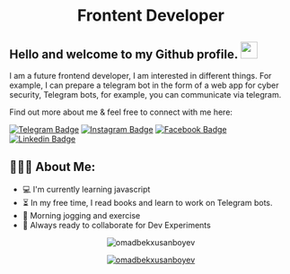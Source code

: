<h1 align="center">Frontent Developer</h1>

## Hello and welcome to my Github profile. <img src="https://raw.githubusercontent.com/aemmadi/aemmadi/master/wave.gif" width="30px">

I am a future frontend developer, I am interested in different things. For example, I can prepare a telegram bot in the form of a web app for cyber security, Telegram bots, for example, you can communicate via telegram. </br>

Find out more about me & feel free to connect with me here:

[![Telegram Badge](https://img.shields.io/badge/@XusanboyevOmadbek-2CA5E0?style=flat-square&logo=telegram&logoColor=white&link=https://t.me/XusanboyevOmadbek)](https://t.me/XusanboyevOmadbek) 
[![Instagram Badge](https://img.shields.io/badge/@XusanboyevOmadbek-FF0004?style=flat-square&logo=instagram&logoColor=white&link=https://www.instagram.com/omad_coder_07?igsh=MXAxM2R6Y2hpNG54YQ==)](https://www.instagram.com/omad_coder_07?igsh=MXAxM2R6Y2hpNG54YQ==)
[![Facebook Badge](https://img.shields.io/badge/@XusanboyevOmadbek-FF0004?style=flat-square&logo=facebook&logoColor=white&link=https://www.facebook.com/profile.php?id=100074413364976&mibextid=ZbWKwL)](https://www.facebook.com/profile.php?id=100074413364976&mibextid=ZbWKwL)
[![Linkedin Badge](https://img.shields.io/badge/-Omadbek_Xusanboyev-blue?style=flat-square&logo=Linkedin&logoColor=white&link=https://https://www.linkedin.com/in/omadbek-xusanboyev-78937027a)](https://https://www.linkedin.com/in/omadbek-xusanboyev-78937027a) 

  
<h2 align="left">👨🏻‍💻 About Me:</h2>

- :computer: I'm currently learning javascript
- :hourglass_flowing_sand:  In my free time, I read books and learn to work on Telegram bots.
- :muscle: Morning jogging and exercise
- :rocket: Always ready to collaborate for Dev Experiments

<p align="center"> <img src="https://github-readme-stats.vercel.app/api?username=omadbekxusanboyev&show_icons=true&theme=gotham" alt="omadbekxusanboyev" />

<p align="center"> <a href="https://github.com/ryo-ma/github-profile-trophy"><img src="https://github-profile-trophy.vercel.app/?username=omadbekxusanboyev&theme=onestar&row=1&margin-w=15&margin-h=15&no-bg=true" alt="omadbekxusanboyev" /></a> </p>
